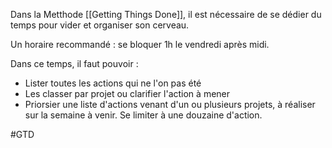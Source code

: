 Dans la Metthode [[Getting Things Done]], il est nécessaire de se dédier du temps pour vider et organiser son cerveau.

Un horaire recommandé : se bloquer 1h le vendredi après midi.

Dans ce temps, il faut pouvoir :
- Lister toutes les actions qui ne l'on pas été
- Les classer par projet ou clarifier l'action à mener
- Priorsier une liste d'actions venant d'un ou plusieurs projets, à réaliser sur la semaine à venir. Se limiter à une douzaine d'action.

#GTD 
